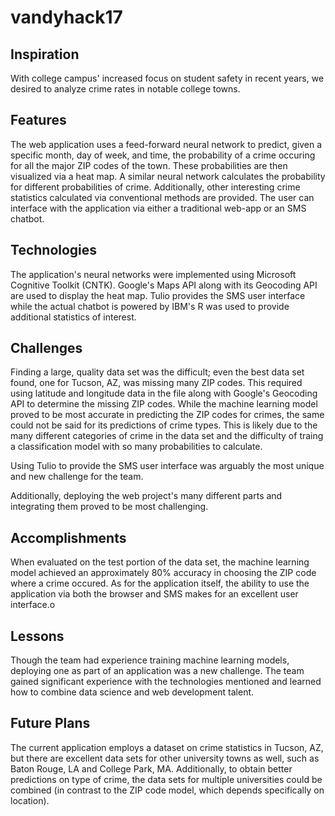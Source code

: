 # vandyhack17

## Inspiration
With college campus' increased focus on student safety in recent years, we desired to analyze crime rates in notable college towns.

## Features
The web application uses a feed-forward neural network to predict, given a specific month, day of week, and time, the probability of a crime occuring for all the major ZIP codes of the town. These probabilities are then visualized via a heat map. A similar neural network calculates the probability for different probabilities of crime. Additionally, other interesting crime statistics calculated via conventional methods are provided. The user can interface with the application via either a traditional web-app or an SMS chatbot.

## Technologies 
The application's neural networks were implemented using Microsoft Cognitive Toolkit (CNTK). Google's Maps API along with its Geocoding API are used to display the heat map. Tulio provides the SMS user interface while the actual chatbot is powered by IBM's R was used to provide additional statistics of interest.

## Challenges
Finding a large, quality data set was the difficult; even the best data set found, one for Tucson, AZ, was missing many ZIP codes. This required using latitude and longitude data in the file along with Google's Geocoding API to determine the missing ZIP codes. While the machine learning model proved to be most accurate in predicting the ZIP codes for crimes, the same could not be said for its predictions of crime types. This is likely due to the many different categories of crime in the data set and the difficulty of traing a classification model with so many probabilities to calculate.

Using Tulio to provide the SMS user interface was arguably the most unique and new challenge for the team.

Additionally, deploying the web project's many different parts and integrating them proved to be most challenging.

## Accomplishments
When evaluated on the test portion of the data set, the machine learning model achieved an approximately 80% accuracy in choosing the ZIP code where a crime occured. As for the application itself, the ability to use the application via both the browser and SMS makes for an excellent user interface.o

## Lessons
Though the team had experience training machine learning models, deploying one as part of an application was a new challenge. The team gained significant experience with the technologies mentioned and learned how to combine data science and web development talent.

## Future Plans
The current application employs a dataset on crime statistics in Tucson, AZ, but there are excellent data sets for other university towns as well, such as Baton Rouge, LA and College Park, MA. Additionally, to obtain better predictions on type of crime, the data sets for multiple universities could be combined (in contrast to the ZIP code model, which depends specifically on location).
